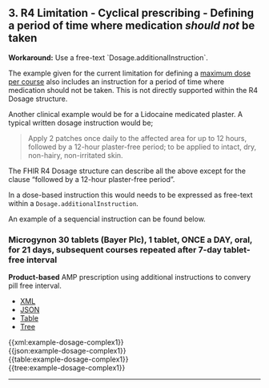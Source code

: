 ## 3. R4 Limitation - Cyclical prescribing - Defining a period of time where medication _should not_ be taken

<div class="nhsd-a-box nhsd-a-box--bg-light-blue nhsd-!t-margin-bottom-6 nhsd-t-body">
    <strong>Workaround:</strong> Use a free-text `Dosage.additionalInstruction`.
</div>

The example given for the current limitation for defining a [maximum dose per course](maxDosePer) also includes an instruction for a period of time where medication should not be taken. This is not directly supported within the R4 Dosage structure.

Another clinical example would be for a Lidocaine medicated plaster. A typical written dosage instruction would be;

> Apply 2 patches once daily to the affected area for up to 12 hours, followed by a 12-hour plaster-free period; to be applied to intact, dry, non-hairy, non-irritated skin.

The FHIR R4 Dosage structure can describe all the above except for the clause “followed by a 12-hour plaster-free period”.

In a dose-based instruction this would needs to be expressed as free-text within a `Dosage.additionalInstruction`.

An example of a sequencial instruction can be found below.

### Microgynon 30 tablets (Bayer Plc), 1 tablet, ONCE a DAY, oral, for 21 days, subsequent courses repeated after 7-day tablet-free interval

<div class="nhsd-a-box nhsd-a-box--bg-light-blue nhsd-!t-margin-bottom-6 nhsd-t-body">
    <strong>Product-based</strong> AMP prescription using additional instructions to convery pill free interval.
</div>

<!--// start of code snippet -->
<div>
    <ul class="nav nav-tabs" role="tablist">
      <li role="presentation" class="active">
        <a href="#xml-7" aria-controls="xml" role="tab" data-toggle="tab">XML</a>
      </li>
      <li role="presentation">
        <a href="#json-7" aria-controls="json" role="tab" data-toggle="tab">JSON</a>
      </li>
        <li role="presentation">
        <a href="#table-7" aria-controls="table" role="tab" data-toggle="tab">Table</a>
      </li>
      <li role="presentation">
        <a href="#tree-7" aria-controls="tree" role="tab" data-toggle="tab">Tree</a>
      </li>
  </ul>

  <!-- Tab panes -->
  <div class="tab-content snippet">
    <div role="tabpanel" class="tab-pane active" id="xml-7">
      {{xml:example-dosage-complex1}}
    </div>
    <div role="tabpanel" class="tab-pane" id="json-7">
      {{json:example-dosage-complex1}}
    </div>
    <div role="tabpanel" class="tab-pane" id="table-7">
      {{table:example-dosage-complex1}}
    </div>
    <div role="tabpanel" class="tab-pane" id="tree-7">
      {{tree:example-dosage-complex1}}
    </div>
  </div>
</div>
<!--// end of code snippet -->

---
